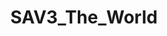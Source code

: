 ---
title: SAV3_The_World
crosslinks:
- lounge
- MegaLounge
- HeatLounge
- MegaLoungeSaturn
- megaloungeix
- MegaLoungePearl
---